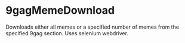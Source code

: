 # 9gagMemeDownload

Downloads either all memes or a specified number of memes from the specified 9gag section.
Uses selenium webdriver.

